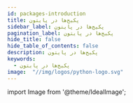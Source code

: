 ```yaml
---
id: packages-introduction
title: پکیج‌ها در پایتون
sidebar_label: پکیج‌ها در پایتون
pagination_label: پکیج‌ها در پایتون
hide_title: false
hide_table_of_contents: false
description: پکیج‌ها در پایتون
keywords:
  - پکیج‌ها در پایتون
image:  "//img/logos/python-logo.svg"
---
```


import Image from '@theme/IdealImage';
